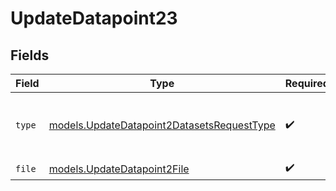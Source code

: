# UpdateDatapoint23


## Fields

| Field                                                                                          | Type                                                                                           | Required                                                                                       | Description                                                                                    |
| ---------------------------------------------------------------------------------------------- | ---------------------------------------------------------------------------------------------- | ---------------------------------------------------------------------------------------------- | ---------------------------------------------------------------------------------------------- |
| `type`                                                                                         | [models.UpdateDatapoint2DatasetsRequestType](../models/updatedatapoint2datasetsrequesttype.md) | :heavy_check_mark:                                                                             | The type of the content part. Always `file`.                                                   |
| `file`                                                                                         | [models.UpdateDatapoint2File](../models/updatedatapoint2file.md)                               | :heavy_check_mark:                                                                             | N/A                                                                                            |